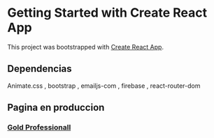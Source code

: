 # Getting Started with Create React App

This project was bootstrapped with [Create React App](https://github.com/facebook/create-react-app).

## Dependencias

Animate.css ,  bootstrap , emailjs-com , firebase , react-router-dom

## Pagina en produccion

### [Gold Professionall](https://goldproffesional.web.app)
